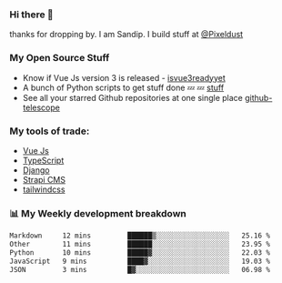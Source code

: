 ### Hi there 👋

thanks for dropping by.
I am Sandip. I build stuff at [@Pixeldust](github.com/pixeldust-in/)

###  **My Open Source Stuff**

 - Know if Vue Js version 3 is released -  [isvue3readyyet](https://github.com/sandiprb/isvue3readyyet)
 - A bunch of Python scripts to get stuff done 💤 💤 [stuff](https://github.com/sandiprb/stuff)
 - See all your starred Github repositories at one single place [github-telescope](https://github.com/sandiprb/github-telescope)



###  **My tools of trade:**
 - [Vue Js](https://github.com/vuejs/vue/)
 - [TypeScript](https://github.com/microsoft/TypeScript)
 - [Django](github.com/django/django)
 - [Strapi CMS](github.com/strapi/strapi)
 - [tailwindcss](https://github.com/tailwindlabs/tailwindcss)


###  📊 **My Weekly development breakdown**
<!--START_SECTION:waka-->

```txt
Markdown     12 mins         ██████▒░░░░░░░░░░░░░░░░░░   25.16 %
Other        11 mins         ██████░░░░░░░░░░░░░░░░░░░   23.95 %
Python       10 mins         █████▓░░░░░░░░░░░░░░░░░░░   22.03 %
JavaScript   9 mins          ████▓░░░░░░░░░░░░░░░░░░░░   19.03 %
JSON         3 mins          █▓░░░░░░░░░░░░░░░░░░░░░░░   06.98 %
```

<!--END_SECTION:waka-->
